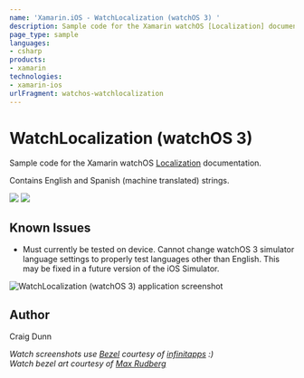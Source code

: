 ```yaml
---
name: 'Xamarin.iOS - WatchLocalization (watchOS 3) '
description: Sample code for the Xamarin watchOS [Localization] documentation. Contains English and Spanish (machine translated) strings....
page_type: sample
languages:
- csharp
products:
- xamarin
technologies:
- xamarin-ios
urlFragment: watchos-watchlocalization
---
```

# WatchLocalization (watchOS 3) 

Sample code for the Xamarin watchOS [Localization] documentation.

Contains English and Spanish (machine translated) strings.

![](Screenshots/watch-english.png) ![](Screenshots/watch-spanish.png)

## Known Issues
* Must currently be tested on device. Cannot change watchOS 3 simulator language settings to properly test languages other than English. This may be fixed in a future version of the iOS Simulator.


![WatchLocalization (watchOS 3)  application screenshot](Screenshots/watch-english.png "WatchLocalization (watchOS 3)  application screenshot")

## Author

Craig Dunn

*Watch screenshots use [Bezel] courtesy of [infinitapps] :)*  
*Watch bezel art courtesy of [Max Rudberg]*

[Localization]:http://developer.xamarin.com/guides/ios/watch/working-with/localization
[Bezel]:http://infinitapps.com/bezel/
[infinitapps]:http://infinitapps.com/
[Max Rudberg]:http://blog.maxrudberg.com/post/110056879433/apple-watch-bezels-for-bezel